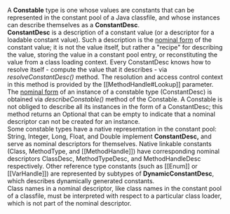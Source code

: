 A **Constable** type is one whose values are constants that can be represented in the constant pool of a Java classfile, and whose instances can describe themselves as a **ConstantDesc**.<br>
**ConstantDesc** is a description of a constant value (or a descriptor for a loadable constant value). Such a description is the <u>nominal form</u> of the constant value; it is not the value itself, but rather a "recipe" for describing the value, storing the value in a constant pool entry, or reconstituting the value from a class loading context. Every ConstantDesc knows how to resolve itself - compute the value that it describes - via *resolveConstantDesc()* method. The resolution and access control context in this method is provided by the [[MethodHandle#Lookup]] parameter.<br>
The <u>nominal form</u> of an instance of a constable type (ConstantDesc) is obtained via *describeConstable()* method of the Constable. A Constable is not obliged to describe all its instances in the form of a ConstantDesc; this method returns an Optional that can be empty to indicate that a nominal descriptor can not be created for an instance.<br>
Some constable types have a native representation in the constant pool: String, Integer, Long, Float, and Double implement **ConstantDesc,** and serve as nominal descriptors for themselves. Native linkable constants (Class, MethodType, and [[MethodHandle]]) have corresponding nominal descriptors ClassDesc, MethodTypeDesc, and MethodHandleDesc respectively. Other reference type constants (such as [[Enum]] or [[VarHandle]]) are represented by subtypes of **DynamicConstantDesc**, which describes dynamically generated constants.<br>
Class names in a nominal descriptor, like class names in the constant pool of a classfile, must be interpreted with respect to a particular class loader, which is not part of the nominal descriptor.
